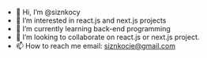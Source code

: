 - 👋 Hi, I’m @siznkocy
- 👀 I’m interested in react.js and next.js projects
- 🌱 I’m currently learning back-end programming
- 💞️ I’m looking to collaborate on react.js or next.js project.
- 📫 How to reach me email: siznkocie@gmail.com

<!---
siznkocy/siznkocy is a ✨ special ✨ repository because its `README.md` (this file) appears on your GitHub profile.
You can click the Preview link to take a look at your changes.
--->
